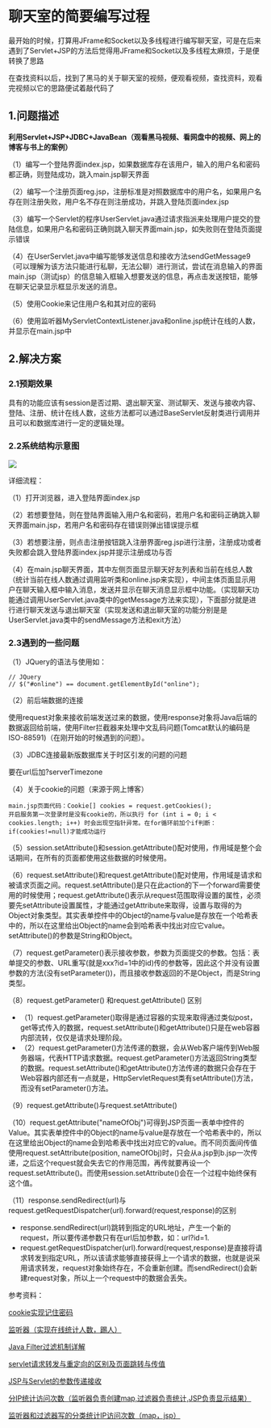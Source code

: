 # 聊天室的简要编写过程

最开始的时候，打算用JFrame和Socket以及多线程进行编写聊天室，可是在后来遇到了Servlet+JSP的方法后觉得用JFrame和Socket以及多线程太麻烦，于是便转换了思路

在查找资料以后，找到了黑马的关于聊天室的视频，便观看视频，查找资料，观看完视频以它的思路便试着敲代码了

## 1.问题描述

**利用Servlet+JSP+JDBC+JavaBean（观看黑马视频、看网盘中的视频、网上的博客与书上的案例）**

（1）编写一个登陆界面index.jsp，如果数据库存在该用户，输入的用户名和密码都正确，则登陆成功，跳入main.jsp聊天界面

（2）编写一个注册页面reg.jsp，注册标准是对照数据库中的用户名，如果用户名存在则注册失败，用户名不存在则注册成功，并跳入登陆页面index.jsp

（3）编写一个Servlet的程序UserServlet.java通过请求指派来处理用户提交的登陆信息，如果用户名和密码正确则跳入聊天界面main.jsp，如失败则在登陆页面提示错误

（4）在UserServlet.java中编写能够发送信息和接收方法sendGetMessage9（可以理解为该方法只能进行私聊，无法公聊）进行测试，尝试在消息输入的界面main.jsp（测试jsp）的信息输入框输入想要发送的信息，再点击发送按钮，能够在聊天记录显示框显示发送的消息。

（5）使用Cookie来记住用户名和其对应的密码

（6）使用监听器MyServletContextListener.java和online.jsp统计在线的人数，并显示在main.jsp中



## 2.解决方案

### 2.1预期效果

具有的功能应该有session是否过期、退出聊天室、测试聊天、发送与接收内容、登陆、注册、统计在线人数，这些方法都可以通过BaseServlet反射类进行调用并且可以和数据库进行一定的逻辑处理。

### 2.2系统结构示意图

![](C:\Users\Envy\Desktop\聊天室\Servlet.jpg)

详细流程：

（1）打开浏览器，进入登陆界面index.jsp

（2）若想要登陆，则在登陆界面输入用户名和密码，若用户名和密码正确跳入聊天界面main.jsp，若用户名和密码存在错误则弹出错误提示框

（3）若想要注册，则点击注册按钮跳入注册界面reg.jsp进行注册，注册成功或者失败都会跳入登陆界面index.jsp并提示注册成功与否

（4）在main.jsp聊天界面，其中左侧页面显示聊天好友列表和当前在线总人数（统计当前在线人数通过调用监听类和online.jsp来实现），中间主体页面显示用户在聊天输入框中输入消息，发送并显示在聊天消息显示框中功能。（实现聊天功能通过调用UserServlet.java类中的getMessage方法来实现），下面部分就是进行进行聊天发送与退出聊天室（实现发送和退出聊天室的功能分别是是UserServlet.java类中的sendMessage方法和exit方法）



### 2.3遇到的一些问题

（1）JQuery的语法与使用如：

```
// JQuery
// $("#online") == document.getElementById("online");
```

（2）前后端数据的连接

使用request对象来接收前端发送过来的数据，使用response对象将Java后端的数据返回给前端，使用Filter拦截器来处理中文乱码问题(Tomcat默认的编码是ISO-88591)（在刚开始的时候遇到的问题）。

（3）JDBC连接最新版数据库关于时区引发的问题的问题

要在url后加?serverTimezone

（4）关于cookie的问题（来源于网上博客）

```
main.jsp页面代码：Cookie[] cookies = request.getCookies();
开启服务第一次登录时是没有cookie的，所以执行 for (int i = 0; i < cookies.length; i++) 时会出现空指针异常。在for循环前加个if判断：if(cookies!=null)才能成功运行
```

（5）session.setAttribute()和session.getAttribute()配对使用，作用域是整个会话期间，在所有的页面都使用这些数据的时候使用。

（6）request.setAttribute()和request.getAttribute()配对使用，作用域是请求和被请求页面之间。request.setAttribute()是只在此action的下一个forward需要使用的时候使用；request.getAttribute()表示从request范围取得设置的属性，必须要先setAttribute设置属性，才能通过getAttribute来取得，设置与取得的为Object对象类型。其实表单控件中的Object的name与value是存放在一个哈希表中的，所以在这里给出Object的name会到哈希表中找出对应它value。setAttribute()的参数是String和Object。

（7）request.getParameter()表示接收参数，参数为页面提交的参数。包括：表单提交的参数、URL重写(就是xxx?id=1中的id)传的参数等，因此这个并没有设置参数的方法(没有setParameter())，而且接收参数返回的不是Object，而是String类型。

（8）request.getParameter() 和request.getAttribute() 区别

- （1）request.getParameter()取得是通过容器的实现来取得通过类似post，get等式传入的数据，request.setAttribute()和getAttribute()只是在web容器内部流转，仅仅是请求处理阶段。
- （2）request.getParameter()方法传递的数据，会从Web客户端传到Web服务器端，代表HTTP请求数据。request.getParameter()方法返回String类型的数据。request.setAttribute()和getAttribute()方法传递的数据只会存在于Web容器内部还有一点就是，HttpServletRequest类有setAttribute()方法，而没有setParameter()方法。

（9）request.getAttribute()与request.setAttribute()

（10）request.getAttribute("nameOfObj")可得到JSP页面一表单中控件的Value。其实表单控件中的Object的name与value是存放在一个哈希表中的，所以在这里给出Object的name会到哈希表中找出对应它的value。而不同页面间传值使用request.setAttribute(position, nameOfObj)时，只会从a.jsp到b.jsp一次传递，之后这个request就会失去它的作用范围，再传就要再设一个request.setAttribute()。而使用session.setAttribute()会在一个过程中始终保有这个值。

（11）response.sendRedirect(url)与request.getRequestDispatcher(url).forward(request,response)的区别

- response.sendRedirect(url)跳转到指定的URL地址，产生一个新的request，所以要传递参数只有在url后加参数，如：url?id=1.
- request.getRequestDispatcher(url).forward(request,response)是直接将请求转发到指定URL，所以该请求能够直接获得上一个请求的数据，也就是说采用请求转发，request对象始终存在，不会重新创建。而sendRedirect()会新建request对象，所以上一个request中的数据会丢失。





参考资料：

[cookie实现记住密码](<https://www.cnblogs.com/Asdin/p/5867127.html>)

[监听器（实现在线统计人数，踢人）](http://blog.csdn.net/mm2223/article/details/7009560)

[Java Filter过滤机制详解](http://blog.csdn.net/ethanq/article/details/7336938)

[servlet请求转发与重定向的区别及页面跳转与传值](<https://blog.csdn.net/fox_bert/article/details/80634468>)

[JSP与Servlet的参数传递接收](<https://blog.csdn.net/rui15111/article/details/56686452>)

[分IP统计访问次数（监听器负责创建map,过滤器负责统计,JSP负责显示结果）](<https://blog.csdn.net/u012110719/article/details/45101615>)

[监听器和过滤器写的分类统计IP访问次数（map，jsp）](<https://blog.csdn.net/My_blankness/article/details/78429519>)